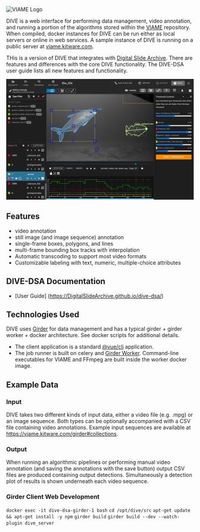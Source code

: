 <img src="http://www.viametoolkit.org/wp-content/uploads/2016/08/viami_logo.png" alt="VIAME Logo" width="200" height="78">

DIVE is a web interface for performing data management, video annotation, and running a portion of the algorithms stored within the [VIAME](https://github.com/VIAME/VIAME) repository. When compiled, docker instances for DIVE can be run either as local servers or online in web services. A sample instance of DIVE is running on a public server at [viame.kitware.com](https://viame.kitware.com).

THis is a version of DIVE that integrates with [Digital Slide Archive](https://digitalslidearchive.github.io/digital_slide_archive/).  There are features and differences with the core DIVE functionality.  The DIVE-DSA user guide lists all new features and functionality.

![docs/images/Banner.png](docs/images/Banner.png)

## Features

* video annotation
* still image (and image sequence) annotation
* single-frame boxes, polygons, and lines
* multi-frame bounding box tracks with interpolation
* Automatic transcoding to support most video formats
* Customizable labeling with text, numeric, multiple-choice attributes

## DIVE-DSA Documentation

* [User Guide] (https://DigitalSlideArchive.github.io/dive-dsa/)

## Technologies Used

DIVE uses [Girder](https://girder.readthedocs.io/en/stable/) for data management and has a typical girder + girder worker + docker architecture.  See docker scripts for additional details.

* The client application is a standard [@vue/cli](https://cli.vuejs.org/) application.
* The job runner is built on celery and [Girder Worker](https://girder-worker.readthedocs.io/en/latest/).  Command-line executables for VIAME and FFmpeg are built inside the worker docker image.

## Example Data

### Input

DIVE takes two different kinds of input data, either a video file (e.g. .mpg) or an image sequence. Both types can
be optionally accompanied with a CSV file containing video annotations. Example input sequences are available at
https://viame.kitware.com/girder#collections.

### Output

When running an algorithmic pipelines or performing manual video annotation (and saving the annotations with the save
button) output CSV files are produced containing output detections. Simultaneously a detection plot of results
is shown underneath each video sequence.

### Girder Client Web Development

`docker exec -it dive-dsa-girder-1 bash`
`cd /opt/dive/src`
`apt-get update && apt-get install -y npm`
`girder build`
`girder build --dev --watch-plugin dive_server`